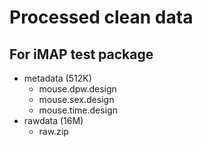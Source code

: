 # Processed clean data

## For iMAP test package
* metadata (512K)
    * mouse.dpw.design
    * mouse.sex.design
    * mouse.time.design
* rawdata (16M)
    * raw.zip

